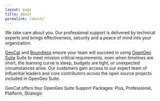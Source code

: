 ```yaml
---
layout: page
title: About
permalink: /about/
---
```



We take care about you. Our professional support is delivered by technical experts and brings effectiveness, security and a peace of mind into your organization.


[GeoCat](https://www.geocat.net/) and [Boundless](http://boundlessgeo.com/) ensure your team will succeed in using [OpenGeo Suite](http://boundlessgeo.com/solutions/opengeo-suite/)  Suite to meet mission critical requirements, even when timelines are short, the learning curve is steep, budgets are tight, or unexpected circumstances arise. Our customers gain access to our expert team of influential leaders and core contributors across the open source projects included in OpenGeo Suite.

GeoCat offers four OpenGeo Suite Support Packages:  Plus, Professional, Platform, Strategic
